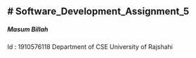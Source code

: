 <h2># Software_Development_Assignment_5</h1>
<h5>Masum Billah</h5>
Id : 1910576118
Department of CSE
University of Rajshahi

